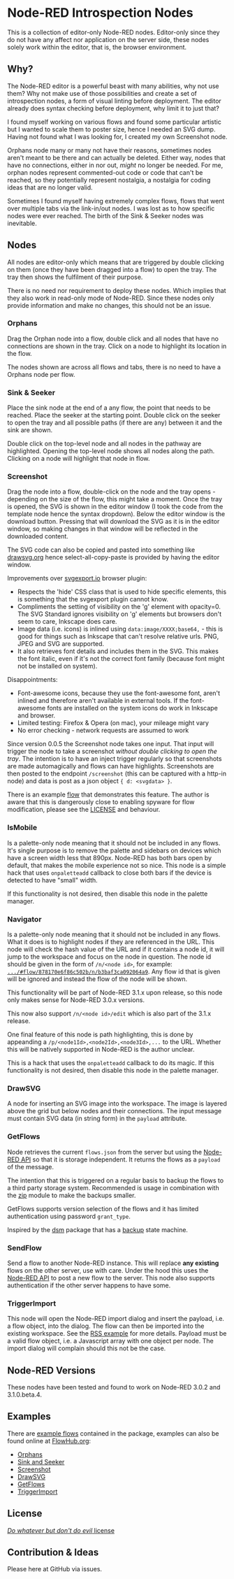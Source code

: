 # Node-RED Introspection Nodes

This is a collection of editor-only Node-RED nodes. Editor-only since they do not have any affect nor application on the server side, these nodes solely work within the editor, that is, the browser environment.

## Why?

The Node-RED editor is a powerful beast with many abilities, why not use them? Why not make use of those possibilities and create a set of introspection nodes, a form of visual linting before deployment. The editor already does syntax checking before deployment, why limit it to just that?

I found myself working on various flows and found some particular artistic but I wanted to scale them to poster size, hence I needed an SVG dump. Having not found what I was looking for, I created my own Screenshot node.

Orphans node many or many not have their reasons, sometimes nodes aren't meant to be there and can actually be deleted. Either way, nodes that have no connections, either in nor out, *might* no longer be needed. For me, orphan nodes represent commented-out code or code that can't be reached, so they potentially represent nostalgia, a nostalgia for coding ideas that are no longer valid.

Sometimes I found myself having extremely complex flows, flows that went over multiple tabs via the link-in/out nodes. I was lost as to how specific nodes were ever reached. The birth of the Sink & Seeker nodes was inevitable.

## Nodes

All nodes are editor-only which means that are triggered by double clicking on them (once they have been dragged into a flow) to open the tray. The tray then shows the fulfilment of their purpose.

There is no need nor requirement to deploy these nodes. Which implies that they also work in read-only mode of Node-RED. Since these nodes only provide information and make no changes, this should not be an issue.

### Orphans

Drag the Orphan node into a flow, double click and all nodes that have no connections are shown in the tray. Click on a node to highlight its location in the flow.

The nodes shown are across all flows and tabs, there is no need to have a Orphans node per flow.

### Sink & Seeker

Place the sink node at the end of a any flow, the point that needs to be reached. Place the seeker at the starting point. Double click on the seeker to open the tray and all possible paths (if there are any) between it and the sink are shown.

Double click on the top-level node and all nodes in the pathway are highlighted. Opening the top-level node shows all nodes along the path. Clicking on a node will highlight that node in flow.

### Screenshot

Drag the node into a flow, double-click on the node and the tray opens -depending on the size of the flow, this might take a moment. Once the tray is opened, the SVG is shown in the editor window (I took the code from the template node hence the syntax dropdown). Below the editor window is the download button. Pressing that will download the SVG as it is in the editor window, so making changes in that window will be reflected in the downloaded content.

The SVG code can also be copied and pasted into something like [drawsvg.org](https://drawsvg.org/drawsvg.html) hence select-all-copy-paste is provided by having the editor window.

Improvements over [svgexport.io](https://svgexport.io) browser plugin:

- Respects the 'hide' CSS class that is used to hide specific elements, this is something that the svgexport plugin cannot know.
- Compliments the setting of visibility on the 'g' element with opacity=0. The SVG Standard ignores visibility on 'g' elements but browsers don't seem to care, Inkscape does care.
- Image data (i.e. icons) is inlined using `data:image/XXXX;base64,` - this is good for things such as Inkscape that can't resolve relative urls. PNG, JPEG and SVG are supported.
- It also retrieves font details and includes them in the SVG. This makes the font italic, even if it's not the correct font family (because font might not be installed on system).

Disappointments:

- Font-awesome icons, because they use the font-awesome font, aren't inlined and therefore aren't available in external tools. If the font-awesome fonts are installed on the system icons do work in Inkscape and browser.
- Limited testing: Firefox & Opera (on mac), your mileage might vary
- No error checking - network requests are assumed to work

Since version 0.0.5 the Screenshot node takes one input. That input will trigger the node to take a screenshot *without double clicking to open the tray*. The intention is to have an inject trigger regularly so that screenshots are made automagically and flows can have highlights. Screenshots are then posted to the endpoint `/screenshot` (this can be captured with a http-in node) and data is post as a json object `{ d: <svgdata> }`.

There is an example [flow](/examples/trigger-and-save-screenshot.json) that demonstrates this feature. The author is aware that this is dangerously close to enabling spyware for flow modification, please see the [LICENSE](/LICENSE) and behaviour.

### IsMobile

Is a palette-only node meaning that it should not be included in any flows. It's single purpose is to remove the palette and sidebars on devices which have a screen width less that 890px. Node-RED has both bars open by default, that makes the mobile experience not so nice. This node is a simple hack that uses `onpaletteadd` callback to close both bars if the device is detected to have "small" width.

If this functionality is not desired, then disable this node in the palette manager.

### Navigator

Is a palette-only node meaning that it should not be included in any flows. What it does is to highlight nodes if they are referenced in the URL. This node will check the hash value of the URL and if it contains a node id, it will jump to the workspace and focus on the node in question. The node id should be given in the form of `/n/<node id>`, for example: [`.../#flow/878170e6f86c502b/n/b3baf3ca092064a9`](https://demo.openmindmap.org/omm/#flow/878170e6f86c502b/n/b3baf3ca092064a9). Any flow id that is given will be ignored and instead the flow of the node will be shown.

This functionality will be part of Node-RED 3.1.x upon release, so this node only makes sense for Node-RED 3.0.x versions.

This now also support `/n/<node id>/edit` which is also part of the 3.1.x release.

One final feature of this node is path highlighting, this is done by appeanding a `/p/<node1Id>,<node2Id>,<node3Id>,...` to the URL. Whether this will be natively supported in Node-RED is the author unclear.

This is a hack that uses the `onpaletteadd` callback to do its magic. If this functionality is not desired, then disable this node in the palette manager.

### DrawSVG

A node for inserting an SVG image into the workspace. The image is layered above the grid but below nodes and their connections. The input message must contain SVG data (in string form) in the `payload` attribute.

### GetFlows

Node retrieves the current `flows.json` from the server but using the [Node-RED API](https://nodered.org/docs/api/admin/methods/get/flows/) so that it is storage independent. It returns the flows as a `payload` of the message.

The intention that this is triggered on a regular basis to backup the flows to a third party storage system. Recommended is usage in combination with the [zip](https://flows.nodered.org/node/node-red-contrib-zip) module to make the backups smaller.

GetFlows supports version selection of the flows and it has limited authentication using password `grant_type`.

Inspired by the [dsm](https://flows.nodered.org/node/node-red-contrib-dsm) package that has a [backup](https://github.com/cflurin/node-red-contrib-dsm/wiki/Backup) state machine.

### SendFlow

Send a flow to another Node-RED instance. This will replace **any existing** flows on the other server, use with care. Under the hood this uses the [Node-RED API](https://nodered.org/docs/api/admin/methods/post/flows/) to post a new flow to the server. This node also supports authentication if the other server happens to have some.

### TriggerImport

This node will open the Node-RED import dialog and insert the payload, i.e. a flow object, into the dialog. The flow can then be imported into the existing workspace. See the [RSS example](https://flowhub.org/f/e02ba6e534f7a0f4) for more details. Payload must be a valid flow object, i.e. a Javascript array with one object per node. The import dialog will complain should this not be the case.

## Node-RED Versions

These nodes have been tested and found to work on Node-RED 3.0.2 and 3.1.0.beta.4.

## Examples

There are [example flows](/examples) contained in the package, examples can also be found online at [FlowHub.org](https://flowhub.org):

- [Orphans](https://flowhub.org/f/2401c255b056e0e1)
- [Sink and Seeker](https://flowhub.org/f/139a816449acd89f)
- [Screenshot](https://flowhub.org/f/07b2d0f3b0445ab5)
- [DrawSVG](https://flowhub.org/f/141037dcda5b69fd)
- [GetFlows](https://flowhub.org/f/0b1bfbf6e540be66)
- [TriggerImport](https://flowhub.org/f/e02ba6e534f7a0f4)

## License

[*Do whatever but don't do evil* license](/LICENSE)

## Contribution & Ideas

Please here at GitHub via issues.
